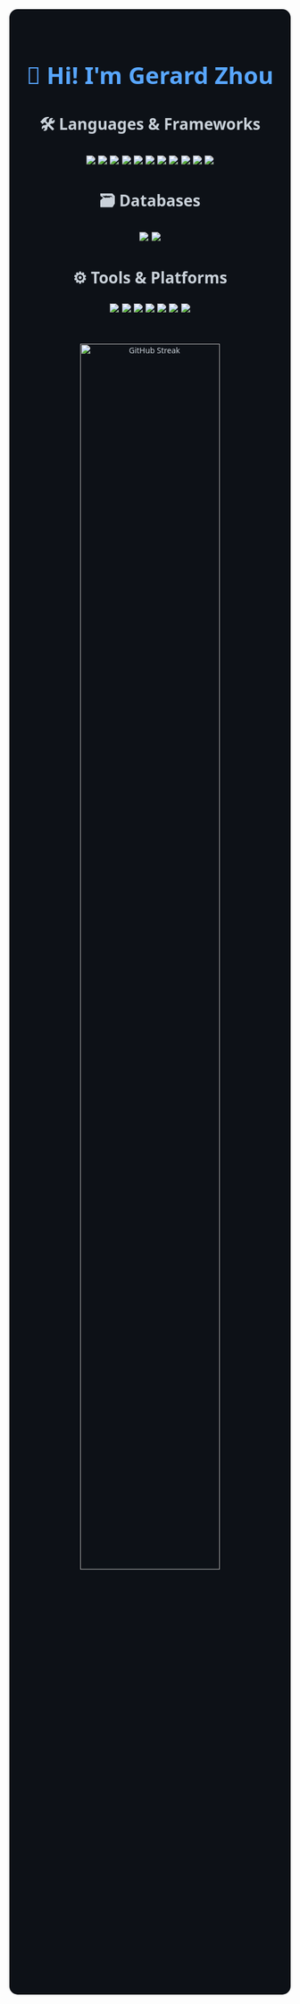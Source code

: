<!-- Gerard Zhou GitHub Stats Summary -->
<div align="center" style="background:#0d1117; padding: 30px; border-radius: 15px; color: #c9d1d9; max-width: 850px; margin: auto; font-family: 'Segoe UI', sans-serif;">

<h1 style="color: #58a6ff; font-size: 42px; font-weight: bold;">👋 Hi! I'm Gerard Zhou</h1>

<!-- Skills Section -->
<div align="center" style="margin: 40px 0; font-size: 20px;">

  <!-- Languages & Frameworks -->
  <h2 style="color: #c9d1d9; font-size: 28px;">🛠️ Languages & Frameworks</h2>
  <p>
    <img src="https://img.shields.io/badge/Python-3776AB?style=flat&logo=python&logoColor=white&logoWidth=30" />
    <img src="https://img.shields.io/badge/Java-007396?style=flat&logo=java&logoColor=white&logoWidth=30" />
    <img src="https://img.shields.io/badge/C++-00599C?style=flat&logo=c%2B%2B&logoColor=white&logoWidth=30" />
    <img src="https://img.shields.io/badge/JavaScript-F7DF1E?style=flat&logo=javascript&logoColor=black&logoWidth=30" />
    <img src="https://img.shields.io/badge/React-20232A?style=flat&logo=react&logoColor=61DAFB&logoWidth=30" />
    <img src="https://img.shields.io/badge/React_Native-20232A?style=flat&logo=react&logoColor=61DAFB&logoWidth=30" />
    <img src="https://img.shields.io/badge/HTML5-E34F26?style=flat&logo=html5&logoColor=white&logoWidth=30" />
    <img src="https://img.shields.io/badge/CSS3-1572B6?style=flat&logo=css3&logoColor=white&logoWidth=30" />
    <img src="https://img.shields.io/badge/Tailwind_CSS-38B2AC?style=flat&logo=tailwind-css&logoColor=white&logoWidth=30" />
    <img src="https://img.shields.io/badge/Node.js-339933?style=flat&logo=node.js&logoColor=white&logoWidth=30" />
    <img src="https://img.shields.io/badge/Express.js-000000?style=flat&logo=express&logoColor=white&logoWidth=30" />
  </p>

  <!-- Databases -->
  <h2 style="color: #c9d1d9; font-size: 28px;">🗃️ Databases</h2>
  <p>
    <img src="https://img.shields.io/badge/PostgreSQL-4169E1?style=flat&logo=postgresql&logoColor=white&logoWidth=30" />
    <img src="https://img.shields.io/badge/MongoDB-47A248?style=flat&logo=mongodb&logoColor=white&logoWidth=30" />
  </p>

  <!-- Tools & Platforms -->
  <h2 style="color: #c9d1d9; font-size: 28px;">⚙️ Tools & Platforms</h2>
  <p>
    <img src="https://img.shields.io/badge/Linux-FCC624?style=flat&logo=linux&logoColor=black&logoWidth=30" />
    <img src="https://img.shields.io/badge/Windows-0078D6?style=flat&logo=windows&logoColor=white&logoWidth=30" />
    <img src="https://img.shields.io/badge/Git-F05032?style=flat&logo=git&logoColor=white&logoWidth=30" />
    <img src="https://img.shields.io/badge/Jira-0052CC?style=flat&logo=jira&logoColor=white&logoWidth=30" />
    <img src="https://img.shields.io/badge/AWS-232F3E?style=flat&logo=amazon-aws&logoColor=white&logoWidth=30" />
    <img src="https://img.shields.io/badge/REST_API-000000?style=flat&logo=rest&logoColor=white&logoWidth=30" />
    <img src="https://img.shields.io/badge/Agile-F05032?style=flat&logo=agile&logoColor=white&logoWidth=30" />
  </p>
</div>

<!-- GitHub Stats Section -->
<div align="center" style="margin-top: 50px;">
<!--   <img src="https://github-readme-stats.vercel.app/api?username=GerardZhou&show_icons=true&theme=github_dark" alt="GitHub Stats" width="75%" /> -->

  <img src="https://streak-stats.demolab.com?user=gerardzhou&theme=github-dark&hide_border=true&date_format=M%20j%5B%2C%20Y%5D" alt="GitHub Streak" width="75%" />

  
</div>

</div>
